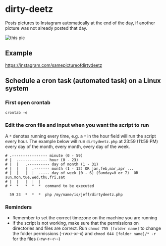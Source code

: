 # dirty-deetz
Posts pictures to Instagram automatically at the end of the day, if another picture was not already posted that day.

![this pic](https://raw.githubusercontent.com/andrewhu/dirty-deetz/master/deetz.jpg)

## Example
https://instagram.com/samepictureofdirtydeetz

## Schedule a cron task (automated task) on a Linux system

### First open crontab

```
crontab -e
```
### Edit the cron file and input when you want the script to run

A `*` denotes running every time, e.g. a `*` in the hour field will run the script every hour. The example below will run `dirtydeetz.php` at 23:59 (11:59 PM) every day of the month, every month, every day of the week.

```
# .---------------- minute (0 - 59) 
# |  .------------- hour (0 - 23)
# |  |   .---------- day of month (1 - 31)
# |  |   |  .------- month (1 - 12) OR jan,feb,mar,apr ... 
# |  |   |  |  .---- day of week (0 - 6) (Sunday=0 or 7)  OR sun,mon,tue,wed,thu,fri,sat 
# |  |   |  |  |
# *  *   *  *  *  command to be executed

  59 23  *  *  *  php /my/name/is/jeff/dirtydeetz.php
```

### Reminders
- Remember to set the correct timezone on the machine you are running
- If the script is not working, make sure that the permissions on directories and files are correct. Run `chmod 755 [folder name]` to change the folder permissions (-rwxr-xr-x) and `chmod 644 [folder name]/* -r` for the files (-rw-r--r--)
